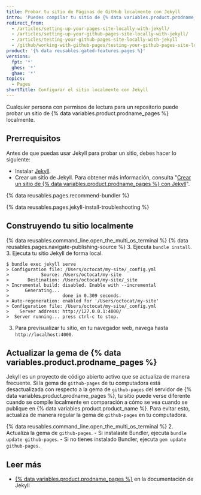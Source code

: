 ```yaml
---
title: Probar tu sitio de Páginas de GitHub localmente con Jekyll
intro: 'Puedes compilar tu sitio de {% data variables.product.prodname_pages %} localmente para previsualizar y probar los cambios en tu sitio.'
redirect_from:
  - /articles/setting-up-your-pages-site-locally-with-jekyll/
  - /articles/setting-up-your-github-pages-site-locally-with-jekyll/
  - /articles/testing-your-github-pages-site-locally-with-jekyll
  - /github/working-with-github-pages/testing-your-github-pages-site-locally-with-jekyll
product: '{% data reusables.gated-features.pages %}'
versions:
  fpt: '*'
  ghes: '*'
  ghae: '*'
topics:
  - Pages
shortTitle: Configurar el sitio localmente con Jekyll
---
```


Cualquier persona con permisos de lectura para un repositorio puede probar un sitio de {% data variables.product.prodname_pages %} localmente.

## Prerrequisitos

Antes de que puedas usar Jekyll para probar un sitio, debes hacer lo siguiente:
  - Instalar [Jekyll](https://jekyllrb.com/docs/installation/).
  - Crear un sitio de Jekyll. Para obtener más información, consulta "[Crear un sitio de {% data variables.product.prodname_pages %} con Jekyll](/articles/creating-a-github-pages-site-with-jekyll)".

{% data reusables.pages.recommend-bundler %}

{% data reusables.pages.jekyll-install-troubleshooting %}

## Construyendo tu sitio localmente

{% data reusables.command_line.open_the_multi_os_terminal %}
{% data reusables.pages.navigate-publishing-source %}
3. Ejecuta `bundle install`.
3. Ejecuta tu sitio Jekyll de forma local.
  ```shell
  $ bundle exec jekyll serve
  > Configuration file: /Users/octocat/my-site/_config.yml
  >            Source: /Users/octocat/my-site
  >       Destination: /Users/octocat/my-site/_site
  > Incremental build: disabled. Enable with --incremental
  >      Generating...
  >                    done in 0.309 seconds.
  > Auto-regeneration: enabled for '/Users/octocat/my-site'
  > Configuration file: /Users/octocat/my-site/_config.yml
  >    Server address: http://127.0.0.1:4000/
  >  Server running... press ctrl-c to stop.
  ```
3. Para previsualizar tu sitio, en tu navegador web, navega hasta `http://localhost:4000`.

## Actualizar la gema de {% data variables.product.prodname_pages %}

Jekyll es un proyecto de código abierto activo que se actualiza de manera frecuente. Si la gema de `github-pages` de tu computadora está desactualizada con respecto a la gema de `github-pages` del servidor de {% data variables.product.prodname_pages %}, tu sitio puede verse diferente cuando se compile localmente en comparación a cómo se vea cuando se publique en {% data variables.product.product_name %}. Para evitar esto, actualiza de manera regular la gema de `github-pages` en tu computadora.

{% data reusables.command_line.open_the_multi_os_terminal %}
2. Actualiza la gema de `github-pages`.
    - Si instalaste Bundler, ejecuta `bundle update github-pages`.
    - Si no tienes instalado Bundler, ejecuta `gem update github-pages`.

## Leer más

- [{% data variables.product.prodname_pages %}](http://jekyllrb.com/docs/github-pages/) en la documentación de Jekyll
